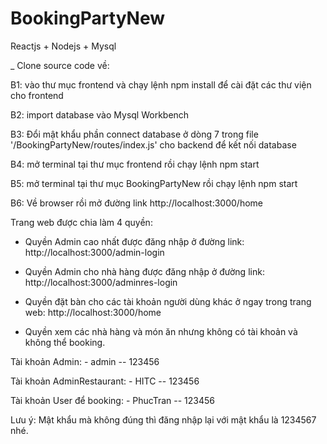 # BookingPartyNew
Reactjs + Nodejs + Mysql

_ Clone source code về: 

B1: vào thư mục frontend và chạy lệnh npm install để cài đặt các thư viện cho frontend

B2: import database vào Mysql Workbench 

B3: Đổi mật khẩu phần connect database ở dòng 7 trong file '/BookingPartyNew/routes/index.js' cho backend để kết nối database

B4: mở terminal tại thư mục frontend rồi chạy lệnh npm start
   
B5: mở terminal tại thư mục BookingPartyNew rồi chạy lệnh npm start
    
B6: Về browser rồi mở đường link http://localhost:3000/home


Trang web được chia làm 4 quyền:

- Quyền Admin cao nhất được đăng nhập ở đường link: http://localhost:3000/admin-login

- Quyền Admin cho nhà hàng được đăng nhập ở đường link: http://localhost:3000/adminres-login

- Quyền đặt bàn cho các tài khoản người dùng khác ở ngay trong trang web: http://localhost:3000/home

- Quyền xem các nhà hàng và món ăn nhưng không có tài khoản và không thể booking.

Tài khoản Admin: - admin -- 123456

Tài khoản AdminRestaurant: - HITC -- 123456

Tài khoản User để booking: - PhucTran -- 123456

Lưu ý: Mật khẩu mà không đúng thì đăng nhập lại với mật khẩu là 1234567 nhé.
